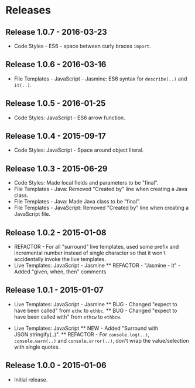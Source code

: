 Releases
========

## Release 1.0.7 - 2016-03-23
* Code Styles - ES6 - space between curly braces `import`.

## Release 1.0.6 - 2016-03-16
* File Templates - JavaScript - Jasmine: ES6 syntax for `describe(..)` and `it(..)`.

## Release 1.0.5 - 2016-01-25
* Code Styles: JavaScript - ES6 arrow function.

## Release 1.0.4 - 2015-09-17
* Code Styles: JavaScript - Space around object literal.

## Release 1.0.3 - 2015-06-29
* Code Styles: Made local fields and parameters to be "final".
* File Templates - Java: Removed "Created by" line when creating a Java class.
* File Templates - Java: Made Java class to be "final".
* File Templates - JavaScript: Removed "Created by" line when creating a JavaScript file.

## Release 1.0.2 - 2015-01-08
* REFACTOR - For all "surround" live templates, used some prefix and incremental number instead of single character so that it won't accidentally invoke the live templates.
* Live Templates: JavaScript - Jasmine
** REFACTOR - "Jasmine - it" - Added "given, when, then" comments

## Release 1.0.1 - 2015-01-07
* Live Templates: JavaScript - Jasmine
** BUG - Changed "expect to have been called" from `ethc` to `ethbc`.
** BUG - Changed "expect to have been called with" from `ethcw` to `ethbcw`.

* Live Templates: JavaScript
** NEW - Added "Surround with JSON.stringify(..)".
** REFACTOR - For `console.log(..)`, `console.warn(..)` and `console.error(..)`, don't wrap the value/selection with single quotes.

## Release 1.0.0 - 2015-01-06
* Initial release.

